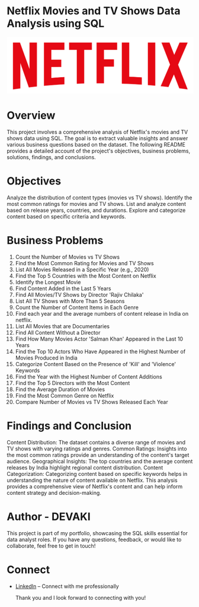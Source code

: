 # Netflix Movies and TV Shows Data Analysis using SQL
![NETFLIX](https://github.com/Kdevakigopikrishna/Netflix_data_analysis_with_SQL/blob/main/logo.png)

# Overview
This project involves a comprehensive analysis of Netflix's movies and TV shows data using SQL. The goal is to extract valuable insights and answer various business questions based on the dataset. The following README provides a detailed account of the project's objectives, business problems, solutions, findings, and conclusions.

# Objectives
Analyze the distribution of content types (movies vs TV shows).
Identify the most common ratings for movies and TV shows.
List and analyze content based on release years, countries, and durations.
Explore and categorize content based on specific criteria and keywords.


# Business Problems
1. Count the Number of Movies vs TV Shows
2. Find the Most Common Rating for Movies and TV Shows
3. List All Movies Released in a Specific Year (e.g., 2020)
4. Find the Top 5 Countries with the Most Content on Netflix
5. Identify the Longest Movie
6. Find Content Added in the Last 5 Years
7. Find All Movies/TV Shows by Director 'Rajiv Chilaka'
8. List All TV Shows with More Than 5 Seasons
9. Count the Number of Content Items in Each Genre
10. Find each year and the average numbers of content release in India on netflix.
11. List All Movies that are Documentaries
12. Find All Content Without a Director
13. Find How Many Movies Actor 'Salman Khan' Appeared in the Last 10 Years
14. Find the Top 10 Actors Who Have Appeared in the Highest Number of Movies Produced in India
15. Categorize Content Based on the Presence of 'Kill' and 'Violence' Keywords
16. Find the Year with the Highest Number of Content Additions
17. Find the Top 5 Directors with the Most Content
18. Find the Average Duration of Movies
19. Find the Most Common Genre on Netflix
20. Compare Number of Movies vs TV Shows Released Each Year
# Findings and Conclusion
Content Distribution: The dataset contains a diverse range of movies and TV shows with varying ratings and genres.
Common Ratings: Insights into the most common ratings provide an understanding of the content's target audience.
Geographical Insights: The top countries and the average content releases by India highlight regional content distribution.
Content Categorization: Categorizing content based on specific keywords helps in understanding the nature of content available on Netflix.
This analysis provides a comprehensive view of Netflix's content and can help inform content strategy and decision-making.

# Author - DEVAKI
This project is part of my portfolio, showcasing the SQL skills essential for data analyst roles. If you have any questions, feedback, or would like to collaborate, feel free to get in touch!
# Connect
- [LinkedIn](https://www.linkedin.com/in/devaki-gopi-krishna-kurakula-8bb2482b7/) – Connect with me professionally

  Thank you and I look forward to connecting with you!
